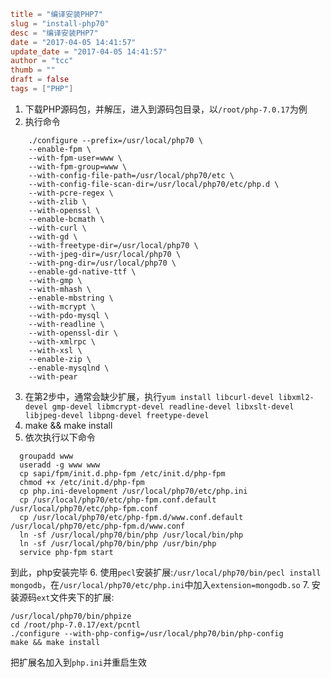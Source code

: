 ```toml
title = "编译安装PHP7"
slug = "install-php70"
desc = "编译安装PHP7"
date = "2017-04-05 14:41:57"
update_date = "2017-04-05 14:41:57"
author = "tcc"
thumb = ""
draft = false
tags = ["PHP"]
```
1. 下载PHP源码包，并解压，进入到源码包目录，以`/root/php-7.0.17`为例
2. 执行命令
```
    ./configure --prefix=/usr/local/php70 \
    --enable-fpm \
    --with-fpm-user=www \
    --with-fpm-group=www \
    --with-config-file-path=/usr/local/php70/etc \
    --with-config-file-scan-dir=/usr/local/php70/etc/php.d \
    --with-pcre-regex \
    --with-zlib \
    --with-openssl \
    --enable-bcmath \
    --with-curl \
    --with-gd \
    --with-freetype-dir=/usr/local/php70 \
    --with-jpeg-dir=/usr/local/php70 \
    --with-png-dir=/usr/local/php70 \
    --enable-gd-native-ttf \
    --with-gmp \
    --with-mhash \
    --enable-mbstring \
    --with-mcrypt \
    --with-pdo-mysql \
    --with-readline \
    --with-openssl-dir \
    --with-xmlrpc \
    --with-xsl \
    --enable-zip \
    --enable-mysqlnd \
    --with-pear
```
3. 在第2步中，通常会缺少扩展，执行`yum install libcurl-devel libxml2-devel gmp-devel libmcrypt-devel readline-devel libxslt-devel libjpeg-devel libpng-devel freetype-devel`
4. make && make install 
5. 依次执行以下命令
```
  groupadd www
  useradd -g www www
  cp sapi/fpm/init.d.php-fpm /etc/init.d/php-fpm
  chmod +x /etc/init.d/php-fpm
  cp php.ini-development /usr/local/php70/etc/php.ini
  cp /usr/local/php70/etc/php-fpm.conf.default /usr/local/php70/etc/php-fpm.conf
  cp /usr/local/php70/etc/php-fpm.d/www.conf.default /usr/local/php70/etc/php-fpm.d/www.conf
  ln -sf /usr/local/php70/bin/php /usr/local/bin/php
  ln -sf /usr/local/php70/bin/php /usr/bin/php
  service php-fpm start
```
  到此，php安装完毕
6. 使用`pecl`安装扩展:`/usr/local/php70/bin/pecl install mongodb`，在`/usr/local/php70/etc/php.ini`中加入`extension=mongodb.so`
7. 安装源码`ext`文件夹下的扩展:
```
/usr/local/php70/bin/phpize
cd /root/php-7.0.17/ext/pcntl
./configure --with-php-config=/usr/local/php70/bin/php-config
make && make install
```
把扩展名加入到`php.ini`并重启生效
